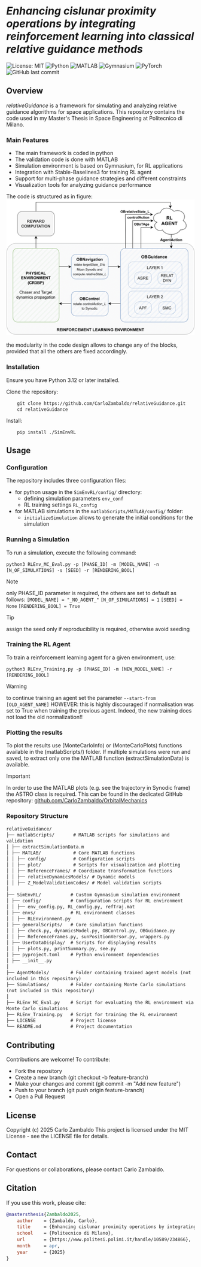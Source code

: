 # _Enhancing cislunar proximity operations by integrating reinforcement learning into classical relative guidance methods_ #
![License: MIT](https://img.shields.io/badge/License-MIT-yellow.svg?logo=copyright)
![Python](https://img.shields.io/badge/Python-3.12-blue?logo=python)
![MATLAB](https://img.shields.io/badge/MATLAB-R2024b-orange?logo=mathworks)
![Gymnasium](https://img.shields.io/badge/Gymnasium-RL%20Env-green?logo=openai)
![PyTorch](https://img.shields.io/badge/PyTorch-ML-red?logo=pytorch)
![GitHub last commit](https://img.shields.io/github/last-commit/CarloZambaldo/relativeGuidance?logo=github)

## Overview
_relativeGuidance_ is a framework for simulating and analyzing relative guidance algorithms for space applications. This repository contains the code used in my Master's Thesis in Space Engineering at Politecnico di Milano.

### Main Features
- The main framework is coded in python
- The validation code is done with MATLAB 
- Simulation environment is based on Gymnasium, for RL applications
- Integration with Stable-Baselines3 for training RL agent
- Support for multi-phase guidance strategies and different constraints
- Visualization tools for analyzing guidance performance

The code is structured as in figure:
![Code structure and modularity](images/RLFramework.png)

the modularity in the code design allows to change any of the blocks, provided that all the others are fixed accordingly.

### Installation
Ensure you have Python 3.12 or later installed.

Clone the repository:
```
    git clone https://github.com/CarloZambaldo/relativeGuidance.git
    cd relativeGuidance
```
Install:
```
    pip install ./SimEnvRL
```

## Usage
### Configuration
The repository includes three configuration files:
- for python usage in the ```SimEnvRL/config/``` directory:
    -  defining simulation parameters ```env_conf```
    -   RL training settings ```RL_config```
- for MATLAB simulations in the ```matlabScripts/MATLAB/config/``` folder:
    - ```initializeSimulation``` allows to generate the initial conditions for the simulation

### Running a Simulation 
To run a simulation, execute the following command:

```
python3 RLEnv_MC_Eval.py -p [PHASE_ID] -m [MODEL_NAME] -n [N_OF_SIMULATIONS] -s [SEED] -r [RENDERING_BOOL]
```

> [!NOTE]
> only PHASE_ID parameter is required, the others are set to default as follows:
> ```[MODEL_NAME] = "_NO_AGENT_"```
> ```[N_OF_SIMULATIONS] = 1```
> ```[SEED] = None```
> ```[RENDERING_BOOL] = True```

> [!TIP]
> assign the seed only if reproducibility is required, otherwise avoid seeding

### Training the RL Agent
To train a reinforcement learning agent for a given environment, use:
```
python3 RLEnv_Training.py -p [PHASE_ID] -m [NEW_MODEL_NAME] -r [RENDERING_BOOL]
```

> [!WARNING]
> to continue training an agent set the parameter ```--start-from [OLD_AGENT_NAME]```
> HOWEVER: this is highly discouraged if normalisation was set to True when training the previous agent. Indeed, the new training does not load the old normalization!!

### Plotting the results
To plot the results use (MonteCarloInfo) or (MonteCarloPlots) functions available in the (matlabScripts/) folder.
If multiple simulations were run and saved, to extract only one the MATLAB function (extractSimulationData) is available.
> [!IMPORTANT]
> In order to use the MATLAB plots (e.g. see the trajectory in Synodic frame) the ASTRO class is required.
> This can be found in the dedicated GitHub repository: [github.com/CarloZambaldo/OrbitalMechanics](https://github.com/CarloZambaldo/OrbitalMechanics)




### Repository Structure
    relativeGuidance/
    ├── matlabScripts/       # MATLAB scripts for simulations and validation
    │ ├── extractSimulationData.m
    │ ├── MATLAB/            # Core MATLAB functions
    │ │ ├── config/          # Configuration scripts
    │ │ ├── plot/            # Scripts for visualization and plotting
    │ │ ├── ReferenceFrames/ # Coordinate transformation functions
    │ │ ├── relativeDynamicsModels/ # Dynamic models
    │ │ ├── Z_ModelValidationCodes/ # Model validation scripts
    │
    ├── SimEnvRL/           # Custom Gymnasium simulation environment
    │ ├── config/           # Configuration scripts for RL environment
    │ │ ├── env_config.py, RL_config.py, refTraj.mat
    │ ├── envs/             # RL environment classes
    │ │ ├── RLEnvironment.py
    │ ├── generalScripts/   # Core simulation functions
    │ │ ├── check.py, dynamicsModel.py, OBControl.py, OBGuidance.py
    │ │ ├── ReferenceFrames.py, sunPositionVersor.py, wrappers.py
    │ ├── UserDataDisplay/  # Scripts for displaying results
    │ │ ├── plots.py, printSummary.py, see.py
    │ ├── pyproject.toml    # Python environment dependencies
    │ ├── __init__.py
    │
    ├── AgentModels/        # Folder containing trained agent models (not included in this repository)
    ├── Simulations/        # Folder containing Monte Carlo simulations (not included in this repository)
    │
    ├── RLEnv_MC_Eval.py    # Script for evaluating the RL environment via Monte Carlo simulations
    ├── RLEnv_Training.py   # Script for training the RL environment
    ├── LICENSE             # Project license
    └── README.md           # Project documentation

## Contributing
Contributions are welcome! To contribute:
- Fork the repository
- Create a new branch (git checkout -b feature-branch)
- Make your changes and commit (git commit -m "Add new feature")
- Push to your branch (git push origin feature-branch)
- Open a Pull Request

## License
Copyright (c) 2025 Carlo Zambaldo
This project is licensed under the MIT License - see the LICENSE file for details.

## Contact
For questions or collaborations, please contact Carlo Zambaldo.

## Citation
If you use this work, please cite:
```bibtex
@mastersthesis{Zambaldo2025,
    author    = {Zambaldo, Carlo},
    title     = {Enhancing cislunar proximity operations by integrating reinforcement learning into classical relative guidance methods},
    school    = {Politecnico di Milano},
    url       = {https://www.politesi.polimi.it/handle/10589/234866},
    month     = apr,
    year      = {2025}
}
